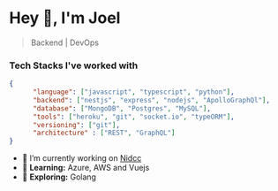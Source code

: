 # Hey 👋, I'm Joel
>Backend | DevOps



### Tech Stacks I've worked with

```json
{
      "language": ["javascript", "typescript", "python"],
      "backend": ["nestjs", "express", "nodejs", "ApolloGraphQl"],
      "database": ["MongoDB", "Postgres", "MySQL"],
      "tools": ["heroku", "git", "socket.io", "typeORM"],
      "versioning": ["git"],
      "architecture" : ["REST", "GraphQL"]
}
```
- 🔭 I’m currently working on [Nidcc](https://nidcc.gtcomnet.com/)
- 🌱 <b>Learning:</b> Azure, AWS and Vuejs
- 🤔 <b>Exploring:</b> Golang
